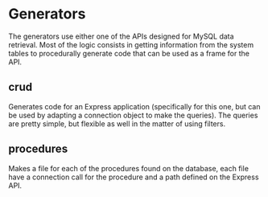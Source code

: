 Generators
============

The generators use either one of the APIs designed for MySQL data retrieval. Most of the logic consists in getting information from the system tables to procedurally generate code that can be used as a frame for the API.

crud
-----

Generates code for an Express application (specifically for this one, but can be used by adapting a connection object to make the queries).
The queries are pretty simple, but flexible as well in the matter of using filters.

procedures
-----

Makes a file for each of the procedures found on the database, each file have a connection call for the procedure and a path defined on the Express API.
